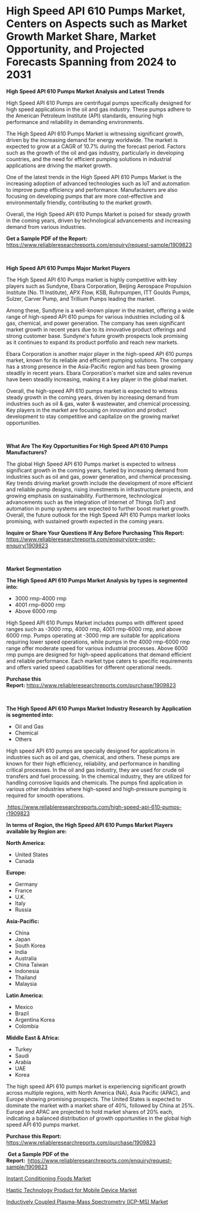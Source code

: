 <p><h1>High Speed API 610 Pumps Market, Centers on Aspects such as Market Growth Market Share, Market Opportunity, and Projected Forecasts Spanning from 2024 to 2031</h1></p><p><strong>High Speed API 610 Pumps Market Analysis and Latest Trends</strong></p>
<p><p>High Speed API 610 Pumps are centrifugal pumps specifically designed for high speed applications in the oil and gas industry. These pumps adhere to the American Petroleum Institute (API) standards, ensuring high performance and reliability in demanding environments.</p><p>The High Speed API 610 Pumps Market is witnessing significant growth, driven by the increasing demand for energy worldwide. The market is expected to grow at a CAGR of 10.7% during the forecast period. Factors such as the growth of the oil and gas industry, particularly in developing countries, and the need for efficient pumping solutions in industrial applications are driving the market growth.</p><p>One of the latest trends in the High Speed API 610 Pumps Market is the increasing adoption of advanced technologies such as IoT and automation to improve pump efficiency and performance. Manufacturers are also focusing on developing pumps that are more cost-effective and environmentally friendly, contributing to the market growth.</p><p>Overall, the High Speed API 610 Pumps Market is poised for steady growth in the coming years, driven by technological advancements and increasing demand from various industries.</p></p>
<p><strong>Get a Sample PDF of the Report:&nbsp;</strong> <a href="https://www.reliableresearchreports.com/enquiry/request-sample/1909823">https://www.reliableresearchreports.com/enquiry/request-sample/1909823</a></p>
<p>&nbsp;</p>
<p><strong>High Speed API 610 Pumps Major Market Players</strong></p>
<p><p>The High Speed API 610 Pumps market is highly competitive with key players such as Sundyne, Ebara Corporation, Beijing Aerospace Propulsion Institute (No. 11 Institute), APX Flow, KSB, Ruhrpumpen, ITT Goulds Pumps, Sulzer, Carver Pump, and Trillium Pumps leading the market. </p><p>Among these, Sundyne is a well-known player in the market, offering a wide range of high-speed API 610 pumps for various industries including oil & gas, chemical, and power generation. The company has seen significant market growth in recent years due to its innovative product offerings and strong customer base. Sundyne's future growth prospects look promising as it continues to expand its product portfolio and reach new markets.</p><p>Ebara Corporation is another major player in the high-speed API 610 pumps market, known for its reliable and efficient pumping solutions. The company has a strong presence in the Asia-Pacific region and has been growing steadily in recent years. Ebara Corporation's market size and sales revenue have been steadily increasing, making it a key player in the global market.</p><p>Overall, the high-speed API 610 pumps market is expected to witness steady growth in the coming years, driven by increasing demand from industries such as oil & gas, water & wastewater, and chemical processing. Key players in the market are focusing on innovation and product development to stay competitive and capitalize on the growing market opportunities.</p></p>
<p>&nbsp;</p>
<p><strong>What Are The Key Opportunities For High Speed API 610 Pumps Manufacturers?</strong></p>
<p><p>The global High Speed API 610 Pumps market is expected to witness significant growth in the coming years, fueled by increasing demand from industries such as oil and gas, power generation, and chemical processing. Key trends driving market growth include the development of more efficient and reliable pump designs, rising investments in infrastructure projects, and growing emphasis on sustainability. Furthermore, technological advancements such as the integration of Internet of Things (IoT) and automation in pump systems are expected to further boost market growth. Overall, the future outlook for the High Speed API 610 Pumps market looks promising, with sustained growth expected in the coming years.</p></p>
<p><strong>Inquire or Share Your Questions If Any Before Purchasing This Report:</strong> <a href="https://www.reliableresearchreports.com/enquiry/pre-order-enquiry/1909823">https://www.reliableresearchreports.com/enquiry/pre-order-enquiry/1909823</a></p>
<p>&nbsp;</p>
<p><strong>Market Segmentation</strong></p>
<p><strong>The High Speed API 610 Pumps Market Analysis by types is segmented into:</strong></p>
<p><ul><li>3000 rmp-4000 rmp</li><li>4001 rmp-6000 rmp</li><li>Above 6000 rmp</li></ul></p>
<p><p>High Speed API 610 Pumps Market includes pumps with different speed ranges such as -3000 rmp, 4000 rmp, 4001 rmp-6000 rmp, and above 6000 rmp. Pumps operating at -3000 rmp are suitable for applications requiring lower speed operations, while pumps in the 4000 rmp-6000 rmp range offer moderate speed for various industrial processes. Above 6000 rmp pumps are designed for high-speed applications that demand efficient and reliable performance. Each market type caters to specific requirements and offers varied speed capabilities for different operational needs.</p></p>
<p><strong>Purchase this Report:&nbsp;</strong><a href="https://www.reliableresearchreports.com/purchase/1909823">https://www.reliableresearchreports.com/purchase/1909823</a></p>
<p>&nbsp;</p>
<p><strong>The High Speed API 610 Pumps Market Industry Research by Application is segmented into:</strong></p>
<p><ul><li>Oil and Gas</li><li>Chemical</li><li>Others</li></ul></p>
<p><p>High speed API 610 pumps are specially designed for applications in industries such as oil and gas, chemical, and others. These pumps are known for their high efficiency, reliability, and performance in handling critical processes. In the oil and gas industry, they are used for crude oil transfers and fuel processing. In the chemical industry, they are utilized for handling corrosive liquids and chemicals. The pumps find application in various other industries where high-speed and high-pressure pumping is required for smooth operations.</p></p>
<p><a href="https://www.reliableresearchreports.com/high-speed-api-610-pumps-r1909823">&nbsp;https://www.reliableresearchreports.com/high-speed-api-610-pumps-r1909823</a></p>
<p><strong>In terms of Region, the High Speed API 610 Pumps Market Players available by Region are:</strong></p>
<p>
    <p> <strong> North America: </strong>
        <ul>
            <li>United States</li>
            <li>Canada</li>
        </ul>
        </p> 
    <p> <strong> Europe: </strong>
        <ul>
            <li>Germany</li>
            <li>France</li>
            <li>U.K.</li>
            <li>Italy</li>
            <li>Russia</li>
        </ul>
        </p> 
    <p> <strong> Asia-Pacific: </strong>
        <ul>
            <li>China</li>
            <li>Japan</li>
            <li>South Korea</li>
            <li>India</li>
            <li>Australia</li>
            <li>China Taiwan</li>
            <li>Indonesia</li>
            <li>Thailand</li>
            <li>Malaysia</li>
        </ul>
        </p> 
    <p> <strong> Latin America: </strong>
        <ul>
            <li>Mexico</li>
            <li>Brazil</li>
            <li>Argentina Korea</li>
            <li>Colombia</li>
        </ul>
        </p> 
    <p> <strong> Middle East & Africa: </strong>
        <ul>
            <li>Turkey</li>
            <li>Saudi</li>
            <li>Arabia</li>
            <li>UAE</li>
            <li>Korea</li>
        </ul>
    </p>
    </p>
<p><p>The high speed API 610 pumps market is experiencing significant growth across multiple regions, with North America (NA), Asia Pacific (APAC), and Europe showing promising prospects. The United States is expected to dominate the market with a market share of 40%, followed by China at 25%. Europe and APAC are projected to hold market shares of 20% each, indicating a balanced distribution of growth opportunities in the global high speed API 610 pumps market.</p></p>
<p><strong>Purchase this Report: </strong><a href="https://www.reliableresearchreports.com/purchase/1909823">https://www.reliableresearchreports.com/purchase/1909823</a></p>
<p>&nbsp;<strong>Get a Sample PDF of the Report:&nbsp;&nbsp;</strong><a href="https://www.reliableresearchreports.com/enquiry/request-sample/1909823">https://www.reliableresearchreports.com/enquiry/request-sample/1909823</a></p>
<p><strong></strong></p>
<p><p><a href="https://www.linkedin.com/pulse/instant-conditioning-foods-market-size-share-amp-trends-analysis-rlwdf?trackingId=ZIfxoBTNJMmLDN9UjzJeVg%3D%3D">Instant Conditioning Foods Market</a></p><p><a href="https://www.linkedin.com/pulse/global-haptic-technology-product-mobile-device-market-trends-5b7vf?trackingId=NpqJm0tp3b%2BLAARduAGE0g%3D%3D">Haptic Technology Product for Mobile Device Market</a></p><p><a href="https://www.linkedin.com/pulse/inductively-coupled-plasma-mass-spectrometry-icp-ms-market-ndash-ssjrf?trackingId=aOVNB%2FjYpZKqQakhWAsMAg%3D%3D">Inductively Coupled Plasma-Mass Spectrometry (ICP-MS) Market</a></p></p>